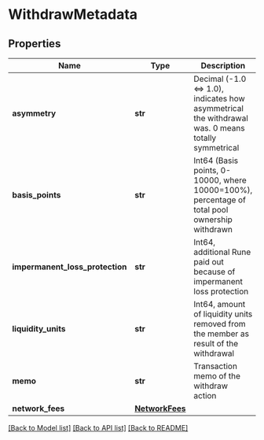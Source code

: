 # WithdrawMetadata

## Properties
Name | Type | Description | Notes
------------ | ------------- | ------------- | -------------
**asymmetry** | **str** | Decimal (-1.0 &lt;&#x3D;&gt; 1.0), indicates how asymmetrical the withdrawal was. 0 means totally symmetrical  | 
**basis_points** | **str** | Int64 (Basis points, 0-10000, where 10000&#x3D;100%), percentage of total pool ownership withdrawn  | 
**impermanent_loss_protection** | **str** | Int64, additional Rune paid out because of impermanent loss protection | 
**liquidity_units** | **str** | Int64, amount of liquidity units removed from the member as result of the withdrawal  | 
**memo** | **str** | Transaction memo of the withdraw action | 
**network_fees** | [**NetworkFees**](NetworkFees.md) |  | 

[[Back to Model list]](../README.md#documentation-for-models) [[Back to API list]](../README.md#documentation-for-api-endpoints) [[Back to README]](../README.md)

